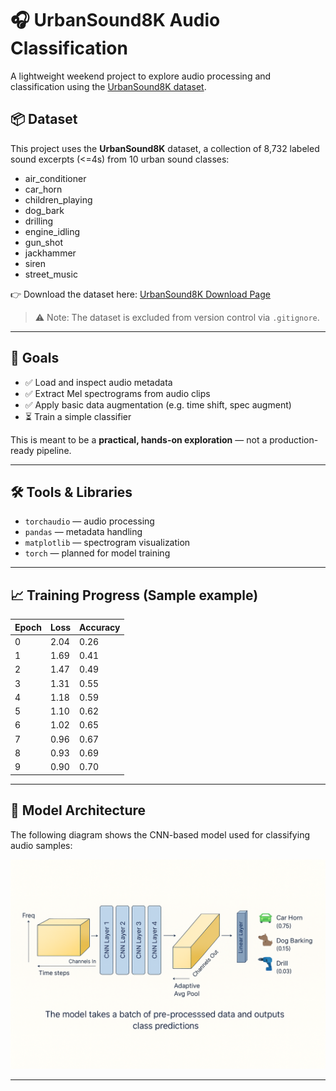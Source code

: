 # 🎧 UrbanSound8K Audio Classification

A lightweight weekend project to explore audio processing and classification using the [UrbanSound8K dataset](https://urbansounddataset.weebly.com/urbansound8k.html).

## 📦 Dataset

This project uses the **UrbanSound8K** dataset, a collection of 8,732 labeled sound excerpts (<=4s) from 10 urban sound classes:

- air_conditioner
- car_horn
- children_playing
- dog_bark
- drilling
- engine_idling
- gun_shot
- jackhammer
- siren
- street_music

👉 Download the dataset here: [UrbanSound8K Download Page](https://urbansounddataset.weebly.com/urbansound8k.html)

> ⚠️ Note: The dataset is excluded from version control via `.gitignore`.

---

## 🧪 Goals

- ✅ Load and inspect audio metadata
- ✅ Extract Mel spectrograms from audio clips
- ✅ Apply basic data augmentation (e.g. time shift, spec augment)
- ⏳ Train a simple classifier 

This is meant to be a **practical, hands-on exploration** — not a production-ready pipeline.

---

## 🛠️ Tools & Libraries

- `torchaudio` — audio processing
- `pandas` — metadata handling
- `matplotlib` — spectrogram visualization
- `torch` — planned for model training

---

## 📈 Training Progress (Sample example)

| Epoch | Loss | Accuracy |
|-------|------|----------|
| 0     | 2.04 | 0.26     |
| 1     | 1.69 | 0.41     |
| 2     | 1.47 | 0.49     |
| 3     | 1.31 | 0.55     |
| 4     | 1.18 | 0.59     |
| 5     | 1.10 | 0.62     |
| 6     | 1.02 | 0.65     |
| 7     | 0.96 | 0.67     |
| 8     | 0.93 | 0.69     |
| 9     | 0.90 | 0.70     |


---

## 🧠 Model Architecture

The following diagram shows the CNN-based model used for classifying audio samples:

![Model Architecture](./image_model.png)

---


